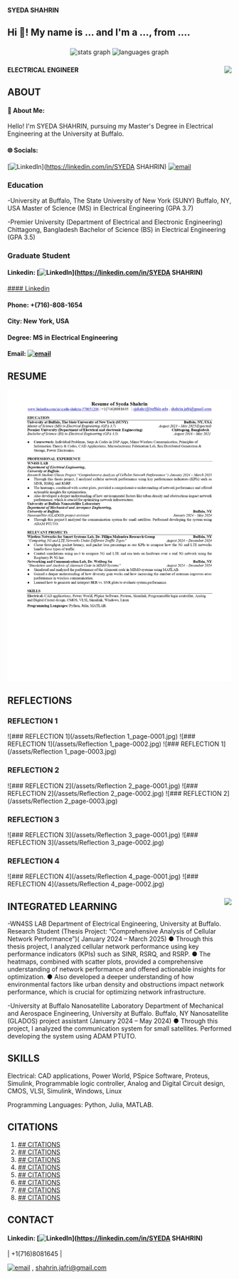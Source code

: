 #### SYEDA SHAHRIN
<h2 align="left">Hi 👋! My name is ... and I'm a ..., from ....</h2>

###

<div align="center">
  <img src="https://github-readme-stats.vercel.app/api?username=maurodesouza&hide_title=false&hide_rank=false&show_icons=true&include_all_commits=true&count_private=true&disable_animations=false&theme=dracula&locale=en&hide_border=false" height="150" alt="stats graph"  />
  <img src="https://github-readme-stats.vercel.app/api/top-langs?username=maurodesouza&locale=en&hide_title=false&layout=compact&card_width=320&langs_count=5&theme=dracula&hide_border=false" height="150" alt="languages graph"  />
</div>


###

<img align="right" height="150" src="https://media4.giphy.com/media/v1.Y2lkPTc5MGI3NjExZGl5amoydTVscmltZW9lZGFlZHB5dGpyZ2xpOGl2bWI4ZXk4Y3o0dCZlcD12MV9pbnRlcm5hbF9naWZfYnlfaWQmY3Q9Zw/Q8DBtABhSH9Ak7qr6R/giphy.gif"  />

#### ELECTRICAL ENGINEER

## ABOUT
#### 💫 About Me:
Hello! I'm SYEDA SHAHRIN, pursuing my Master's Degree in Electrical Engineering at the University at Buffalo.


#### 🌐 Socials:
[![LinkedIn](https://img.shields.io/badge/LinkedIn-%230077B5.svg?logo=linkedin&logoColor=white)](https://linkedin.com/in/SYEDA SHAHRIN) [![email](https://img.shields.io/badge/Email-D14836?logo=gmail&logoColor=white)](mailto:sjshahri@buffalo.edu) 


### Education
-University at Buffalo, The State University of New York (SUNY) Buffalo, NY, USA
Master of Science (MS) in Electrical Engineering (GPA 3.7) 

-Premier University (Department of Electrical and Electronic Engineering) Chittagong, Bangladesh
Bachelor of Science (BS) in Electrical Engineering (GPA 3.5) 

### Graduate Student
#### Linkedin: [![LinkedIn](https://img.shields.io/badge/LinkedIn-%230077B5.svg?logo=linkedin&logoColor=white)](https://linkedin.com/in/SYEDA SHAHRIN)   
[#### Linkedin](/www.linkedin.com/in/syeda-shahrin-570051204)
#### Phone: +(716)-808-1654
#### City: New York, USA
#### Degree: MS in Electrical Engineering
#### Email: [![email](https://img.shields.io/badge/Email-D14836?logo=gmail&logoColor=white)](mailto:sjshahri@buffalo.edu)


## RESUME

![## RESUME](/assets/Syeda_Shahrin_Resume_page-0001.jpg)



## REFLECTIONS

### REFLECTION 1
![### REFLECTION 1](/assets/Reflection 1_page-0001.jpg)
![### REFLECTION 1](/assets/Reflection 1_page-0002.jpg)
![### REFLECTION 1](/assets/Reflection 1_page-0003.jpg)

### REFLECTION 2
![### REFLECTION 2](/assets/Reflection 2_page-0001.jpg)
![### REFLECTION 2](/assets/Reflection 2_page-0002.jpg)
![### REFLECTION 2](/assets/Reflection 2_page-0003.jpg)

### REFLECTION 3
![### REFLECTION 3](/assets/Reflection 3_page-0001.jpg)
![### REFLECTION 3](/assets/Reflection 3_page-0002.jpg)

### REFLECTION 4
![### REFLECTION 4](/assets/Reflection 4_page-0001.jpg)
![### REFLECTION 4](/assets/Reflection 4_page-0002.jpg)

###

<img align="right" height="150" src="https://media3.giphy.com/media/v1.Y2lkPTc5MGI3NjExYWN0dWMwbWd5amx2dW94cXN4dWQzMW9uNDJ1ZWR2ZDBiZGlqZXQ4ZiZlcD12MV9pbnRlcm5hbF9naWZfYnlfaWQmY3Q9Zw/ZE3XuF4rnVlAI/giphy.gif"  />

## INTEGRATED LEARNING
-WN4SS LAB
Department of Electrical Engineering,
University at Buffalo.
Research Student (Thesis Project: “Comprehensive Analysis of Cellular Network Performance”)( January 2024 – March 2025)
● Through this thesis project, I analyzed cellular network performance using key performance indicators (KPIs) such as
SINR, RSRQ, and RSRP.
● The heatmaps, combined with scatter plots, provided a comprehensive understanding of network performance and offered
actionable insights for optimization.
● Also developed a deeper understanding of how environmental factors like urban density and obstructions impact network
performance, which is crucial for optimizing network infrastructure.

-University at Buffalo Nanosatellite Laboratory
Department of Mechanical and Aerospace Engineering,
University at Buffalo. Buffalo, NY
Nanosatellite (GLADOS) project assistant (January 2024 – May 2024)
● Through this project, I analyzed the communication system for small satellites. Performed developing the system using
ADAM PTUTO.

## SKILLS

Electrical: 
CAD applications, Power World, PSpice Software, Proteus, Simulink, Programmable logic controller, Analog
and Digital Circuit design, CMOS, VLSI, Simulink, Windows, Linux

Programming Languages: 
Python, Julia, MATLAB.

## CITATIONS
1. [## CITATIONS](https://typeset.io/papers/sinr-rsrp-rssi-and-rsrq-measurements-in-long-term-evolution1qxf6s1xub)
3. [## CITATIONS](https://ieeexplore.ieee.org/document/9623247)      
4. [## CITATIONS](https://jwcn-eurasipjournals.springeropen.com/articles/10.1186/s13638-023-02282-z)
5. [## CITATIONS](https://ieeexplore.ieee.org/document/10570321)
6. [## CITATIONS](https://ieeexplore.ieee.org/document/8672910)
7. [## CITATIONS](https://journals.sagepub.com/doi/full/10.1177/0037549719880911)
8. [## CITATIONS](https://www.sciencedirect.com/science/article/abs/pii/S1389128619304133)
9. [## CITATIONS](https://dl.acm.org/doi/10.1145/3341449.3341465)


## CONTACT
#### Linkedin: [![LinkedIn](https://img.shields.io/badge/LinkedIn-%230077B5.svg?logo=linkedin&logoColor=white)](https://linkedin.com/in/SYEDA SHAHRIN) 

| +1(716)8081645 |

[![email](https://img.shields.io/badge/Email-D14836?logo=gmail&logoColor=white)](mailto:sjshahri@buffalo.edu)   , 
shahrin.jafri@gmail.com

